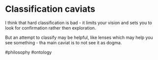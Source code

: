 # Classification caviats

I think that hard classification is bad - it limits your vision and sets you to look for confirmation rather then exploration.

But an attempt to classify may be helpful, like lenses which may help you see something - tha main caviat is to not see it as dogma.

#philosophy #ontology
